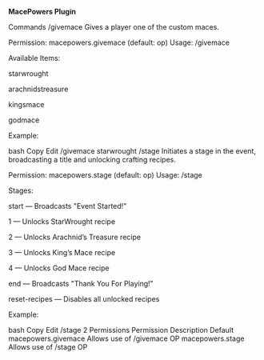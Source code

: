 <b>MacePowers Plugin </b>

Commands
/givemace <item>
Gives a player one of the custom maces.

Permission: macepowers.givemace (default: op)
Usage: /givemace <item>

Available Items:

starwrought

arachnidstreasure

kingsmace

godmace

Example:

bash
Copy
Edit
/givemace starwrought
/stage <stageNumber>
Initiates a stage in the event, broadcasting a title and unlocking crafting recipes.

Permission: macepowers.stage (default: op)
Usage: /stage <stageNumber>

Stages:

start — Broadcasts "Event Started!"

1 — Unlocks StarWrought recipe

2 — Unlocks Arachnid’s Treasure recipe

3 — Unlocks King’s Mace recipe

4 — Unlocks God Mace recipe

end — Broadcasts "Thank You For Playing!"

reset-recipes — Disables all unlocked recipes

Example:

bash
Copy
Edit
/stage 2
Permissions
Permission	Description	Default
macepowers.givemace	Allows use of /givemace	OP
macepowers.stage	Allows use of /stage	OP
